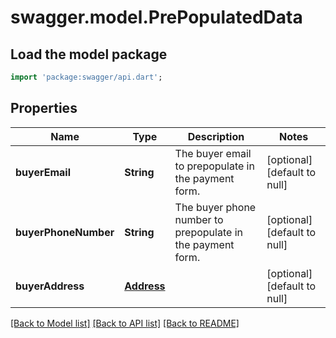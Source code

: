 # swagger.model.PrePopulatedData

## Load the model package
```dart
import 'package:swagger/api.dart';
```

## Properties
Name | Type | Description | Notes
------------ | ------------- | ------------- | -------------
**buyerEmail** | **String** | The buyer email to prepopulate in the payment form. | [optional] [default to null]
**buyerPhoneNumber** | **String** | The buyer phone number to prepopulate in the payment form. | [optional] [default to null]
**buyerAddress** | [**Address**](Address.md) |  | [optional] [default to null]

[[Back to Model list]](../README.md#documentation-for-models) [[Back to API list]](../README.md#documentation-for-api-endpoints) [[Back to README]](../README.md)

